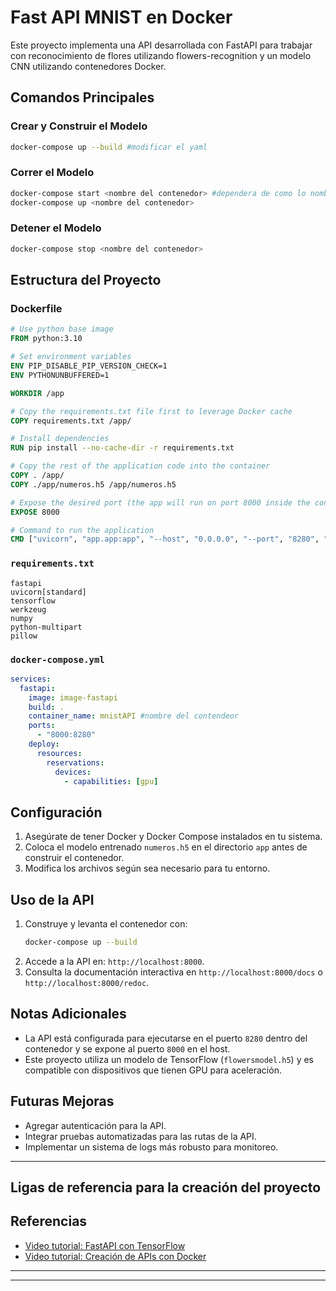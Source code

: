 # Fast API MNIST en Docker

Este proyecto implementa una API desarrollada con FastAPI para trabajar con reconocimiento de flores utilizando flowers-recognition y un modelo CNN utilizando contenedores Docker.

## Comandos Principales

### Crear y Construir el Modelo
```bash
docker-compose up --build #modificar el yaml
```

### Correr el Modelo
```bash
docker-compose start <nombre del contenedor> #dependera de como lo nombres en el yaml
docker-compose up <nombre del contenedor>
```

### Detener el Modelo
```bash
docker-compose stop <nombre del contenedor>
```

## Estructura del Proyecto

### Dockerfile
```dockerfile
# Use python base image
FROM python:3.10

# Set environment variables
ENV PIP_DISABLE_PIP_VERSION_CHECK=1
ENV PYTHONUNBUFFERED=1

WORKDIR /app

# Copy the requirements.txt file first to leverage Docker cache
COPY requirements.txt /app/

# Install dependencies
RUN pip install --no-cache-dir -r requirements.txt

# Copy the rest of the application code into the container
COPY . /app/
COPY ./app/numeros.h5 /app/numeros.h5

# Expose the desired port (the app will run on port 8000 inside the container)
EXPOSE 8000

# Command to run the application
CMD ["uvicorn", "app.app:app", "--host", "0.0.0.0", "--port", "8280", "--reload"]
```

### `requirements.txt`
```text
fastapi
uvicorn[standard]
tensorflow
werkzeug
numpy
python-multipart
pillow
```

### `docker-compose.yml`
```yaml
services:
  fastapi:
    image: image-fastapi 
    build: .
    container_name: mnistAPI #nombre del contendeor
    ports:
      - "8000:8280"
    deploy:
      resources:
        reservations:
          devices:
            - capabilities: [gpu]
```

## Configuración
1. Asegúrate de tener Docker y Docker Compose instalados en tu sistema.
2. Coloca el modelo entrenado `numeros.h5` en el directorio `app` antes de construir el contenedor.
3. Modifica los archivos según sea necesario para tu entorno.

## Uso de la API
1. Construye y levanta el contenedor con:
   ```bash
   docker-compose up --build
   ```
2. Accede a la API en: `http://localhost:8000`.
3. Consulta la documentación interactiva en `http://localhost:8000/docs` o `http://localhost:8000/redoc`.

## Notas Adicionales
- La API está configurada para ejecutarse en el puerto `8280` dentro del contenedor y se expone al puerto `8000` en el host.
- Este proyecto utiliza un modelo de TensorFlow (`flowersmodel.h5`) y es compatible con dispositivos que tienen GPU para aceleración.

## Futuras Mejoras
- Agregar autenticación para la API.
- Integrar pruebas automatizadas para las rutas de la API.
- Implementar un sistema de logs más robusto para monitoreo.

---
## Ligas de referencia para la creación del proyecto
## Referencias
- [Video tutorial: FastAPI con TensorFlow](https://www.youtube.com/watch?v=I8WTQGUUYHo&t)
- [Video tutorial: Creación de APIs con Docker](https://www.youtube.com/watch?v=4sWhhQwHqug&t)

---
---


